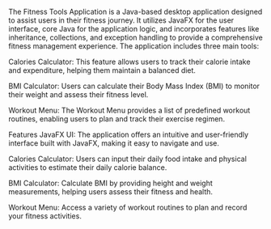 The Fitness Tools Application is a Java-based desktop application designed to assist users in their fitness journey. It utilizes JavaFX for the user interface, core Java for the application logic, and incorporates features like inheritance, collections, and exception handling to provide a comprehensive fitness management experience. The application includes three main tools:

Calories Calculator: This feature allows users to track their calorie intake and expenditure, helping them maintain a balanced diet.

BMI Calculator: Users can calculate their Body Mass Index (BMI) to monitor their weight and assess their fitness level.

Workout Menu: The Workout Menu provides a list of predefined workout routines, enabling users to plan and track their exercise regimen.

Features
JavaFX UI: The application offers an intuitive and user-friendly interface built with JavaFX, making it easy to navigate and use.

Calories Calculator: Users can input their daily food intake and physical activities to estimate their daily calorie balance.

BMI Calculator: Calculate BMI by providing height and weight measurements, helping users assess their fitness and health.

Workout Menu: Access a variety of workout routines to plan and record your fitness activities.

